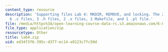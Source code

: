 ```yaml
---
content_type: resource
description: 'Supporting files Lab 4: MKDIR, REMOVE, and locking. The ZIP file contains:
  6 .c files, 3 .h files, 2 .x files, 1 Makefile, and 1 .pl file.'
file: /media/https%3A/open-learning-course-data-rc.s3.amazonaws.com/6-824-distributed-computer-systems-engineering-spring-2006/ed34f3f6395cd377ec14a9123c7fc50d_lab4.zip
file_type: application/zip
resourcetype: Other
title: lab4.zip
uid: ed34f3f6-395c-d377-ec14-a9123c7fc50d
---
```

